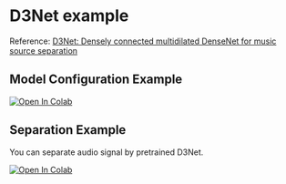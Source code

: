 # D3Net example
Reference: [D3Net: Densely connected multidilated DenseNet for music source separation](https://arxiv.org/abs/2010.01733)

## Model Configuration Example
[![Open In Colab](https://colab.research.google.com/assets/colab-badge.svg)](https://colab.research.google.com/github/tky823/DNN-based_source_separation/blob/main/egs/tutorials/d3net/sample.ipynb)

## Separation Example
You can separate audio signal by pretrained D3Net.

[![Open In Colab](https://colab.research.google.com/assets/colab-badge.svg)](https://colab.research.google.com/github/tky823/DNN-based_source_separation/blob/main/egs/tutorials/d3net/separate.ipynb)